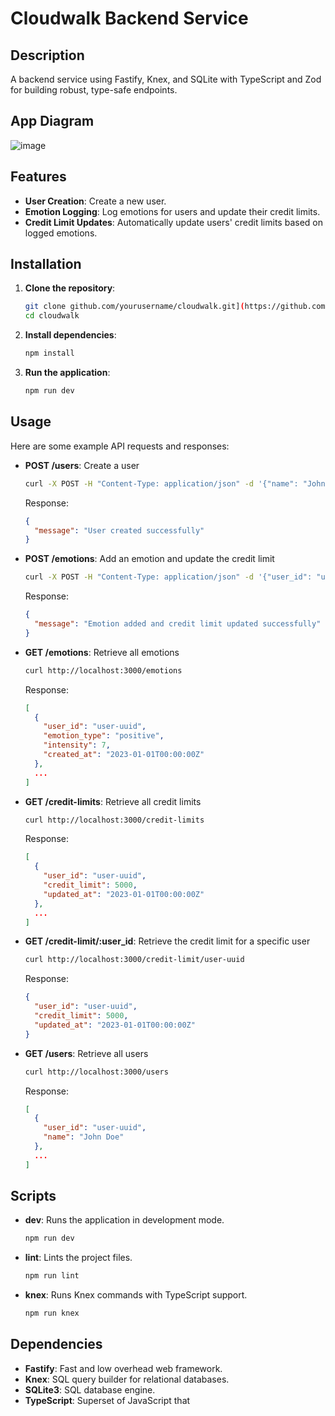 # Cloudwalk Backend Service

## Description
A backend service using Fastify, Knex, and SQLite with TypeScript and Zod for building robust, type-safe endpoints.

## App Diagram 
![image](../Cloudwalk/images/App_Entity_Relationship.png)

## Features
- **User Creation**: Create a new user.
- **Emotion Logging**: Log emotions for users and update their credit limits.
- **Credit Limit Updates**: Automatically update users' credit limits based on logged emotions.

## Installation
1. **Clone the repository**:
    ```sh
    git clone github.com/yourusername/cloudwalk.git](https://github.com/lcoelho3412/CloudWalk
    cd cloudwalk
    ```
2. **Install dependencies**:
    ```sh
    npm install
    ```
3. **Run the application**:
    ```sh
    npm run dev
    ```

## Usage
Here are some example API requests and responses:

- **POST /users**: Create a user
    ```sh
    curl -X POST -H "Content-Type: application/json" -d '{"name": "John Doe"}' http://localhost:3000/users
    ```
    Response:
    ```json
    {
      "message": "User created successfully"
    }
    ```

- **POST /emotions**: Add an emotion and update the credit limit
    ```sh
    curl -X POST -H "Content-Type: application/json" -d '{"user_id": "user-uuid", "emotion_type": "positive", "intensity": 7}' http://localhost:3000/emotions
    ```
    Response:
    ```json
    {
      "message": "Emotion added and credit limit updated successfully"
    }
    ```

- **GET /emotions**: Retrieve all emotions
    ```sh
    curl http://localhost:3000/emotions
    ```
    Response:
    ```json
    [
      {
        "user_id": "user-uuid",
        "emotion_type": "positive",
        "intensity": 7,
        "created_at": "2023-01-01T00:00:00Z"
      },
      ...
    ]
    ```

- **GET /credit-limits**: Retrieve all credit limits
    ```sh
    curl http://localhost:3000/credit-limits
    ```
    Response:
    ```json
    [
      {
        "user_id": "user-uuid",
        "credit_limit": 5000,
        "updated_at": "2023-01-01T00:00:00Z"
      },
      ...
    ]
    ```

- **GET /credit-limit/:user_id**: Retrieve the credit limit for a specific user
    ```sh
    curl http://localhost:3000/credit-limit/user-uuid
    ```
    Response:
    ```json
    {
      "user_id": "user-uuid",
      "credit_limit": 5000,
      "updated_at": "2023-01-01T00:00:00Z"
    }
    ```

- **GET /users**: Retrieve all users
    ```sh
    curl http://localhost:3000/users
    ```
    Response:
    ```json
    [
      {
        "user_id": "user-uuid",
        "name": "John Doe"
      },
      ...
    ]
    ```

## Scripts
- **dev**: Runs the application in development mode.
    ```sh
    npm run dev
    ```
- **lint**: Lints the project files.
    ```sh
    npm run lint
    ```
- **knex**: Runs Knex commands with TypeScript support.
    ```sh
    npm run knex
    ```

## Dependencies
- **Fastify**: Fast and low overhead web framework.
- **Knex**: SQL query builder for relational databases.
- **SQLite3**: SQL database engine.
- **TypeScript**: Superset of JavaScript that
